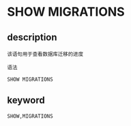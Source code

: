 # SHOW MIGRATIONS
## description

    该语句用于查看数据库迁移的进度

    语法

    SHOW MIGRATIONS

## keyword
    SHOW,MIGRATIONS

